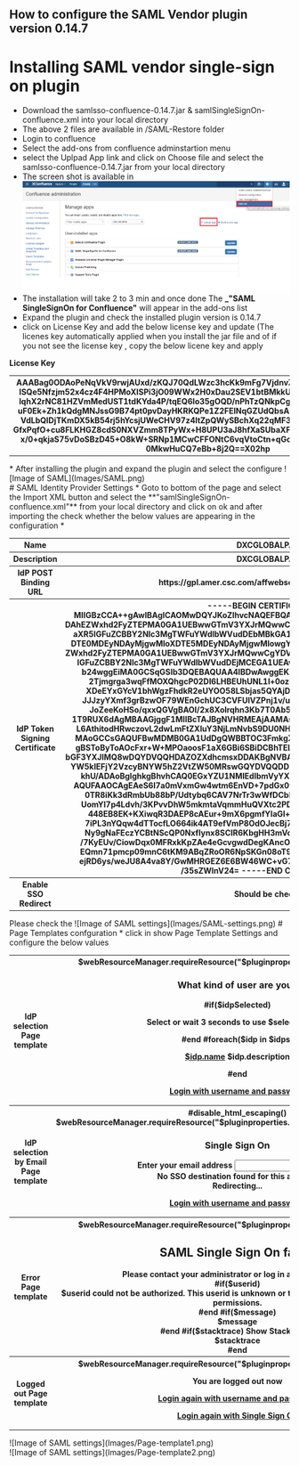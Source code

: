 ## How to configure the SAML Vendor plugin version 0.14.7
# Installing SAML vendor single-sign on plugin
* Download the samlsso-confluence-0.14.7.jar & samlSingleSignOn-confluence.xml into your local directory <br>
* The above 2 files are available in /SAML-Restore folder
* Login to confluence <br>
* Select the add-ons from confluence adminstartion menu <br>
* select the Uplpad App link and click on Choose file and select the samlsso-confluence-0.14.7.jar from your local directory <br>
* The screen shot is available in ![Image of How to add SAML add-on](Images/add-ons.png) <br>
* The installation will take 2 to 3 min and once done The **_"SAML SingleSignOn for Confluence"** will appear in the add-ons list
* Expand the plugin and check the installed plugin version is 0.14.7
* click on License Key and add the below license key and update (The licenes key automatically applied when you install the jar file and of if you not see the license key , copy the below licene key and apply
<table><b>License Key</b><tr><th>AAABag0ODAoPeNqVkV9rwjAUxd/zKQJ70QdLWzc3hcKk9mFg7VjdnvZyjbc1kKblJpH57ZdWZX/eD
ISQe5Nfzjm52x4cz4F4HPMoXISPi3jO09WWx2H0xDau2SEV1btBMkkU+sFWaATJzspWJ+UyX/NS6
lqhX2rNC81HZVmMedUST1tdKYda4P/tqEQ6Io35gOQD/nPhTzQNkpCg+FoK1AZZSgj9UyuwmPSaJ
uF0Ek+Zh1kQdgMNJssG9B74pt0pvDayHKRKQPe1Z2FEINqGZUdQbsAlFShP98WA0LTK9cUArALTK
VdLbQIDjTKmDX5kB54rj5hYcsjUWeCHV97z4ltZpQWySBchXq22qMF3sq9O0unqd977jWasoBq0N
GfxPqfO+cu8FLKHGZ8cdS0NXVZmm8TPyWx+H8UPU3aJ8hfXaSUbaXF/7W1PHQ5RpkWeZ2/py3J9q
x/0+qkjaS75vDoSBzD45+O8kW+SRNp1MCwCFFONtC6vqVtoCtn+qGozdh1k0od/AhRfoS0Phs0BS
0MkwHuCQ7eBb+8j2Q==X02hp</th></tr></table>
* After installing the plugin and expand the plugin and select the configure ![Image of SAML](Images/SAML.png) <br>
# SAML Identity Provider Settings
* Goto to bottom of the page and select the Import XML button and select the **"samlSingleSignOn-confluence.xml"** from your local directory and click on ok and after importing the check whether the below values are appearing in the configuration
* <table><tr><th>Name</th><th>DXCGLOBALPASS</th></tr>
    <tr><th>Description</th><th>DXCGLOBALPASS</th></tr>
    <tr><th>IdP POST Binding URL</th><th>https://gpl.amer.csc.com/affwebservices/public/saml2sso</th></tr>
     <tr><th>IdP Token Signing Certificate</th><th>-----BEGIN CERTIFICATE-----
MIIGBzCCA++gAwIBAgICAOMwDQYJKoZIhvcNAQEFBQAwgYUxCzAJBgNVBAYTAlVTMREwDwYDVQQI
DAhEZWxhd2FyZTEPMA0GA1UEBwwGTmV3YXJrMQwwCgYDVQQKDANDU0MxJzAlBgNVBAsMHklkZW50
aXR5IGFuZCBBY2Nlc3MgTWFuYWdlbWVudDEbMBkGA1UEAwwSQ1NDIEdsb2JhbCBQYXNzIENBMB4X
DTE0MDEyNDAyMjgwMloXDTE5MDEyNDAyMjgwMlowgY0xCzAJBgNVBAYTAlVTMREwDwYDVQQIDAhE
ZWxhd2FyZTEPMA0GA1UEBwwGTmV3YXJrMQwwCgYDVQQKDANDU0MxJzAlBgNVBAsMHklkZW50aXR5
IGFuZCBBY2Nlc3MgTWFuYWdlbWVudDEjMCEGA1UEAwwaQ1NDIEdsb2JhbCBQYXNzIEZlZGVyYXRp
b24wggEiMA0GCSqGSIb3DQEBAQUAA4IBDwAwggEKAoIBAQC2OUQJxJUBle4/9TXVUKtBD5/lxplh
2Tjmgrga3wqFfMOXQhgcP02DI6LHBEUhUNL1l+0ozBgPioUUVizpkCfgp1oVONIPfbAkNrFj93DG
XDeEYxGYcV1bhWgzFhdkR2eUYOO58LSbjas5QYAjD6ODOnj8kqKlTkNsU4iDjwR27r0XcfiENHSU
JJJzyYXmf3grBzwOF79WEnGchUC3CVFUIVZPnj1v/uT+Zrc2U6/DvkGeVPSRKhDVroPfEeZWMzUF
JoZeeKoHSo/qxxQGVgBAOl/2x8Xolrqhn3Kb7T0Ab5i4E1a9nn7jbk06m8wnHnj7ry/JA/W/pQOX
1T9RUX6dAgMBAAGjggF1MIIBcTAJBgNVHRMEAjAAMAsGA1UdDwQEAwIFoDA8BgNVHR8ENTAzMDGg
L6AthitodHRwczovL2dwLmFtZXIuY3NjLmNvbS9DU0NHbG9iYWxQYXNzQ0EuY3JsMBMGA1UdJQQM
MAoGCCsGAQUFBwMDMB0GA1UdDgQWBBTOC3FmkgXi31DlXQ+Cjod5nvJFDjCBugYDVR0jBIGyMIGv
gBSToByToAOcFxr+W+MPOaoosF1aX6GBi6SBiDCBhTELMAkGA1UEBhMCVVMxETAPBgNVBAgMCERl
bGF3YXJlMQ8wDQYDVQQHDAZOZXdhcmsxDDAKBgNVBAoMA0NTQzEnMCUGA1UECwweSWRlbnRpdHkg
YW5kIEFjY2VzcyBNYW5hZ2VtZW50MRswGQYDVQQDDBJDU0MgR2xvYmFsIFBhc3MgQ0GCCQD5XfYk
khU/ADAoBglghkgBhvhCAQ0EGxYZU1NMIEdlbmVyYXRlZCBDZXJ0aWZpY2F0ZTANBgkqhkiG9w0B
AQUFAAOCAgEAeS6l7a0mVxmGw4wtm6EnVD+7pdGx0t/a738wbuP9AcFmD0d3U6DahweWOpfVnYS9
0TR8iKk3dRmbUb88bP/Udtybq6CAV7NrTr3wWfDCbh7jfzSqQuFYwrCHC0JHYAAAjk/4Cq6aIvy2
UomYI7p4Ldvh/3KPvvDhW5mkmtaVqmmHuQVXtc2PDqHr4Y5gl5jITac5O/AkMYDpbmX8QgJrsd53
448EB8EK+KXiwqR3DAEP8cAEur+9mX6pgmfYIaGl+/AciYmhCF4fdRJVHUz88/JojZjS7AkdsPvP
7iPL3nYQqw4dTTocfLO664ik4AT9efVmP8OdOJecBj7dhFc6Pz1Rzk8HBsWY+rpmJV+Tc7I8d8aW
Ny9gNaFEczYCBtNScQP0NxfIynx8SClR6KbgHH3mVcrwQOobg8oU8tvqN58FIpLIohqWcqY5H/un
/7KyEUv/CiowDqx0MFRxkKpZAe4eGcvgwdDegKAncOMbYNn4OhTuTx6a1EACei1aeLqP8cW4ebpw
EQmn71pmcp09mnC6tKM9ABqZRoOR6NpSKGn08oT9z/prM3vaQjAFVCyqyk3qf8xpe1qLjzmaBxvS
ejRD6ys/weJU8A4va8Y/GwMHRGEZ6E6BW46WC+vG7WasmoaXQV4f7I/tDEXy8oNq0QGH2fr3lHsY
/35sZWInV24=
-----END CERTIFICATE-----</th></tr>
 <tr><th>Enable SSO Redirect</th><th>Should be checked</th></tr></table>
Please check the ![Image of SAML settings](Images/SAML-settings.png)
# Page Templates confguration
* click in show Page Template Settings and configure the below values
  <table><tr><th>IdP selection Page template</th><th><html>
 <head>
  <title>Select Identity Provider</title>
  $webResourceManager.requireResource("$pluginproperties.pluginkey:resources")
  <meta name="decorator" content="atl.general">
 </head>
 <body class="aui-layout aui-theme-default page-type-message" >
  <section id="content" role="main">
   <div class="aui-page-panel"><div class="aui-page-panel-inner">
    <section class="aui-page-panel-content">
     <div class="form-body">
     <h1>What kind of user are you?</h1>
     #if($idpSelected)
      <p>Select or wait 3 seconds to use $selectedName <span class="aui-icon aui-icon-wait"></span></p>
        <script>
          var timeout = setTimeout("location.href = '$selectedUrl';", 3000);
          window.onclick= function () { clearTimeout(timeout); } 
        </script>
      #end
      #foreach($idp in $idps)
      <p>
        <a href="$idp.ssoUrl">$idp.name</a> $idp.description
      </p>
      #end
      <p>
       <a href="$loginurl">Login with username and password</a>
      </p>
     </div>
   </section>
  </div>
 </div>
</section>
</body>
</html> </th></tr>
<tr><th>IdP selection by Email Page template</th><th>#disable_html_escaping()
<html>
  <head>
  <title>Enter your Email Address</title> 
  $webResourceManager.requireResource("$pluginproperties.pluginkey:idpByEmailResources")
  <meta name="decorator" content="atl.general">
	<script type="text/javascript">
	  var emailDomains = $emailDomainMap;
	  var ssoURL = "$ssourl";
	</script>
	</head>
	<body class="aui-layout aui-theme-default page-type-message">
	  <section id="content" role="main"> 
	    <div class="aui-page-panel">
         <div class="aui-page-panel-inner">
           <section class="aui-page-panel-content">
             <h1>Single Sign On</h1>
             <form class="aui top-label" id="emailAddressForm" >
               <div class="field-group">
                 <label for="emailAddressField">Enter your email address</label>
                 <input type="text" class="text" id="emailAddressField" name="emailAddressField">
                 <div class="description">
                   <div id="notFound"   >No SSO destination found for this address</div>
                   <div id="redirecting"><span class="aui-icon aui-icon-wait"></span>Redirecting...</div>
                 </div>
               </div>
               <p><a href="$loginurl">Login with username and password</a></p>
             </form>
           </section> 
         </div>
       </div>
     </section>
	</body>
</html> </th></tr>
<tr><th>Error Page template </th><th><html>
 <head>
  <title>SAML Single Sign On failed</title>
  $webResourceManager.requireResource("$pluginproperties.pluginkey:resources")
  <meta name="decorator" content="atl.general">
 </head>
  <body class="aui-page-focused aui-page-medium" >
   <div class="aui-page-panel">
    <div class="aui-page-panel-inner">
     <section class="aui-page-panel-content">
      <h1>SAML Single Sign On failed</h1>
      <div>Please contact your administrator or log in at the <a href="$loginurl">login page</a>.</div>
      #if($userid)
       <div class="aui-message error">$userid could not be authorized. This userid is unknown or the user does not have sufficient permissions.</div>
      #end
      #if($message)
       <div class="aui-message error">$message</div>
      #end
      #if($stacktrace)
      <a id="show-stacktrace-trigger" data-replace-text="Hide Stack Trace" class="aui-expander-trigger button" aria-controls="stacktrace">Show Stack Trace</a>
      <div class="aui-expander-content" id="stacktrace">$stacktrace</div>
      #end
     </section>
    </div>
   </div>
 </body>
</html></th> </tr>
<tr><th>Logged out Page template </th><th><html>
 <head>
  <title>You are logged out now</title>
  $webResourceManager.requireResource("$pluginproperties.pluginkey:resources")
  <meta name="decorator" content="atl.general">
 </head>
 <body class="aui-layout aui-theme-default page-type-message" >
  <section id="content" role="main">
   <div class="aui-page-panel"><div class="aui-page-panel-inner">
    <section class="aui-page-panel-content">
     <div class="form-body">
     <div class="aui-message info"><span class="aui-icon icon-info"></span><p class="title">
      <strong>You are logged out now</strong></p>
      <p>
       <a href="$loginurl">Login again with username and password</a>
      </p>
      <p>
       <a href="$ssourl">Login again with Single Sign On</a>  
      </p>
     </div>
    </div>
   </section>
  </div>
 </div>
</section>
</body>
</html> </th></tr> </table>
![Image of SAML settings](Images/Page-template1.png) <br>
![Image of SAML settings](Images/Page-template2.png)
